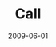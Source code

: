 ---
layout: music 
title: "Call"
series: "Roadmap For A Revolution"
date: 2009-06-01 
description: "Brian Tome, Jason Singh and Will and Beth Skillman discuss what a \"call\" is and how we obey it."
audio: "http://s3.amazonaws.com/crossroadsaudiomessages/Roadmap3.mp3"
audio-duration: "38:11"
src: "http://www.crossroads.net/players/media/mediumHz/Roadmap_190x110v2.gif"
---